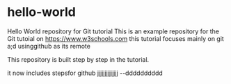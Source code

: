 # hello-world
Hello World repository for Git tutorial
This is an example repository for the Git tutoial on https://www.w3schools.com
this tutorial focuses mainly on git a;d usinggithub as its remote

This repository is built step by step in the tutorial.

it now includes stepsfor github
jjjjjjjjjjjjjj
--dddddddddd
